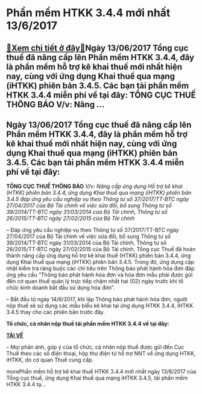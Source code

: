 Phần mềm HTKK 3.4.4 mới nhất 13/6/2017
======================================

[:gift:Xem chi tiết ở đây:gift:](https://hddtvn.com/phan-mem-htkk-3-4-4-moi-nhat-13-6-2017/)Ngày 13/06/2017 Tổng cục thuế đã nâng cấp lên Phần mềm HTKK 3.4.4, đây là phần mềm hỗ trợ kê khai thuế mới nhất hiện nay, cùng với ứng dụng Khai thuế qua mạng (iHTKK) phiên bản 3.4.5. Các bạn tải phần mềm HTKK 3.4.4 miễn phí về tại đây: TỔNG CỤC THUẾ THÔNG BÁO V/v: Nâng …
--------------------------------------------------------------------------------------------------------------------------------------------------------------------------------------------------------------------------------------------------------------------------------



Ngày 13/06/2017 Tổng cục thuế đã nâng cấp lên Phần mềm HTKK 3.4.4, đây là phần mềm hỗ trợ kê khai thuế mới nhất hiện nay, cùng với ứng dụng Khai thuế qua mạng (iHTKK) phiên bản 3.4.5. Các bạn tải phần mềm HTKK 3.4.4 miễn phí về tại đây:
----------------------------------------------------------------------------------------------------------------------------------------------------------------------------------------------------------------------------------------------




**TỔNG CỤC THUẾ THÔNG BÁO**
*V/v: Nâng cấp ứng dụng Hỗ trợ kê khai (HTKK) phiên bản 3.4.4, ứng dụng Khai thuế qua mạng (iHTKK) phiên bản 3.4.5 đáp ứng yêu cầu nghiệp vụ theo Thông tư số 37/2017/TT-BTC ngày 27/04/2017 của Bộ Tài chính về việc sửa đổi, bổ sung Thông tư số 39/2014/TT-BTC ngày 31/03/2014 của Bộ Tài chính, Thông tư số 26/2015/TT-BTC ngày 27/02/2015 của Bộ Tài chính*



– Đáp ứng yêu cầu nghiệp vụ theo Thông tư số 37/2017/TT-BTC ngày 27/04/2017 của Bộ Tài chính về việc sửa đổi, bổ sung Thông tư số 39/2014/TT-BTC ngày 31/03/2014 của Bộ Tài chính, Thông tư số 26/2015/TT-BTC ngày 27/02/2015 của Bộ Tài chính, Tổng cục Thuế đã hoàn thành nâng cấp ứng dụng hỗ trợ kê khai thuế (HTKK) phiên bản 3.4.4, ứng dụng Khai thuế qua mạng (iHTKK) phiên bản 3.4.5. Trong đó, ứng dụng cập nhật kiểm tra ràng buộc các chỉ tiêu trên Thông báo phát hành hóa đơn đáp ứng yêu cầu “Thông báo phát hành hóa đơn và hóa đơn mẫu phải được gửi đến cơ quan thuế quản lý trực tiếp chậm nhất hai (02) ngày trước khi tổ chức kinh doanh bắt đầu sử dụng hóa đơn”.





– Bắt đầu từ ngày 14/6/2017, khi lập Thông báo phát hành hóa đơn, người nộp thuế sẽ sử dụng các mẫu biểu kê khai tại ứng dụng HTKK 3.4.4, iHTKK 3.4.5 thay cho các phiên bản trước đây.



**Tổ chức, cá nhân nộp thuế tải phần mềm HTKK 3.4.4 về tại đây:**



**[TẢI VỀ](https://www.fshare.vn/file/8KT5X3AVAIFA "tải phần mềm htkk 3.4.4")**

– Mọi phản ánh, góp ý của tổ chức, cá nhân nộp thuế được gửi đến Cục Thuế theo các số điện thoại, hộp thư điện tử hỗ trợ NNT về ứng dụng HTKK, iHTKK, do cơ quan Thuế cung cấp.





morePhần mềm hỗ trợ kê khai thuế HTKK 3.4.4 mới nhất ngày 13/6/2017 của Tổng cục thuế, ứng dụng Khai thuế qua mạng iHTKK 3.4.5, tải phần mềm HTKK 3.4.4 tạ…

